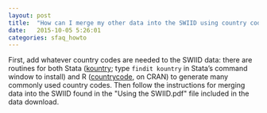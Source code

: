 ```yaml
---
layout: post
title:  "How can I merge my other data into the SWIID using country codes?"
date:   2015-10-05 5:26:01
categories: sfaq_howto
---
```


First, add whatever country codes are needed to the SWIID data: there are routines for both Stata ([kountry](http://www.stata-journal.com/article.html?article=dm0038); type `findit kountry` in Stata’s command window to install) and R ([countrycode](http://cran.r-project.org/web/packages/countrycode/countrycode.pdf), on CRAN) to generate many commonly used country codes. Then follow the instructions for merging data into the SWIID found in the "Using the SWIID.pdf" file included in the data download.
